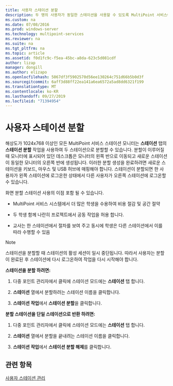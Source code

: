 ```yaml
---
title: 사용자 스테이션 분할
description: 두 명의 사용자가 동일한 스테이션을 사용할 수 있도록 MultiPoint 서비스에서 디스플레이를 분할 하는 방법을 알아봅니다.
ms.custom: na
ms.date: 07/08/2016
ms.prod: windows-server
ms.technology: multipoint-services
ms.reviewer: na
ms.suite: na
ms.tgt_pltfrm: na
ms.topic: article
ms.assetid: f0d1fc9c-f5ea-45bc-a8da-623c5d081cdf
author: lizap
manager: dongill
ms.author: elizapo
ms.openlocfilehash: 5067df3f5902570d56ee130264c751d66b5b0d3f
ms.sourcegitcommit: 6aff3d88ff22ea141a6ea6572a5ad8dd6321f199
ms.translationtype: MT
ms.contentlocale: ko-KR
ms.lasthandoff: 09/27/2019
ms.locfileid: "71394954"
---
```

# <a name="split-a-user-station"></a>사용자 스테이션 분할
해상도가 1024x768 이상인 모든 MultiPoint 서비스 스테이션 모니터는 **스테이션** 탭의 **스테이션 분할** 작업을 사용하여 두 스테이션으로 분할할 수 있습니다. 분할이 이루어질 때 모니터에 표시되어 있던 데스크톱은 모니터의 왼쪽 반으로 이동되고 새로운 스테이션이 동일한 모니터의 오른쪽 반에 생성됩니다. 이러한 분할 생성을 완료하려면 새로운 스테이션을 키보드, 마우스 및 USB 허브에 매핑해야 합니다. 스테이션이 분할되면 한 사용자가 왼쪽 스테이션에 로그온한 상태에서 다른 사용자가 오른쪽 스테이션에 로그온할 수 있습니다.  
  
화면 분할 스테이션 사용의 이점 포함 될 수 있습니다.  
  
-   MultiPoint 서비스 시스템에서 더 많은 학생을 수용하여 비용 절감 및 공간 절약  
  
-   두 학생 함께 나란히 프로젝트에서 공동 작업을 허용 합니다.  
  
-   교사는 한 스테이션에서 절차를 보여 주고 동시에 학생은 다른 스테이션에서 이를 따라 수행할 수 있음  
   
> [!NOTE]  
> 스테이션을 분할할 때 스테이션의 활성 세션이 일시 중단됩니다. 따라서 사용자는 분할이 완료된 후 스테이션에 다시 로그온하여 작업을 다시 시작해야 합니다.  
  
**스테이션을 분할 하려면:**  
  
1.  다중 포인트 관리자에서 클릭에 스테이션 모드에는 **스테이션** 탭 합니다.  
  
2.  **스테이션** 열에서 분할하려는 스테이션 이름을 클릭합니다.  
  
3.  **스테이션 작업**에서 **스테이션 분할**을 클릭합니다.  
  
**분할 스테이션을 단일 스테이션으로 반환 하려면:**  
  
1.  다중 포인트 관리자에서 클릭에 스테이션 모드에는 **스테이션** 탭 합니다.  
  
2.  **스테이션** 열에서 분할을 끝내려는 스테이션 이름을 클릭합니다.  
  
3.  **스테이션 작업**에서 **스테이션 분할 해제**를 클릭합니다.  
  
## <a name="see-also"></a>관련 항목  
[사용자 스테이션 관리](Manage-User-Stations.md)